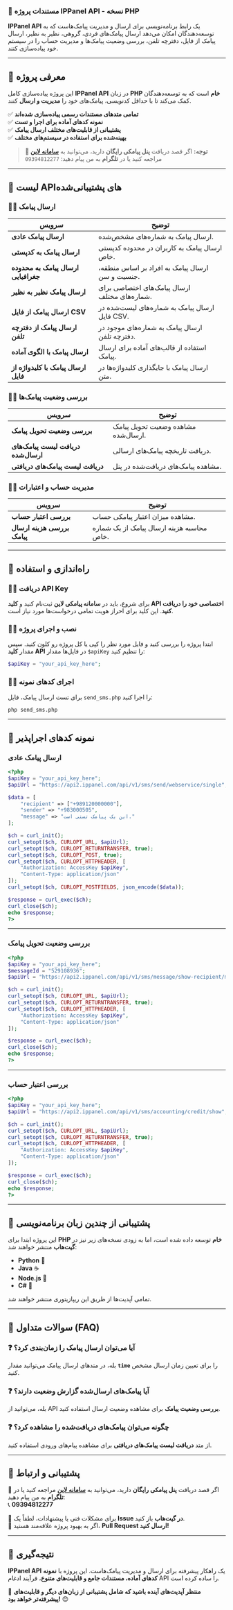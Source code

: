 ### **📌 مستندات پروژه IPPanel API - نسخه PHP**
**IPPanel API** یک رابط برنامه‌نویسی برای ارسال و مدیریت پیامک‌هاست که به توسعه‌دهندگان امکان می‌دهد ارسال پیامک‌های فردی، گروهی، نظیر به نظیر، ارسال پیامک از فایل، دفترچه تلفن، بررسی وضعیت پیامک‌ها و مدیریت حساب را در سیستم خود پیاده‌سازی کنند.

---

## **🚀 معرفی پروژه**
این پروژه پیاده‌سازی کامل **IPPanel API** در زبان **PHP خام** است که به توسعه‌دهندگان کمک می‌کند تا با حداقل کدنویسی، پیامک‌های خود را **مدیریت و ارسال** کنند.  

✅ **تمامی متدهای مستندات رسمی پیاده‌سازی شده‌اند**  
✅ **نمونه کدهای آماده برای اجرا و تست**  
✅ **پشتیبانی از قابلیت‌های مختلف ارسال پیامک**  
✅ **بهینه‌شده برای استفاده در سیستم‌های مختلف**  

> **📢 توجه:** اگر قصد دریافت **پنل پیامکی رایگان** دارید، می‌توانید به **[سامانه لاین](https://samaneline.ir/buy/)** مراجعه کنید یا در **تلگرام** به من پیام دهید: `09394812277`

---

## **📌 لیست APIهای پشتیبانی‌شده**
### **۱️⃣ ارسال پیامک**
| سرویس | توضیح |
|------|------|
| **ارسال پیامک عادی** | ارسال پیامک به شماره‌های مشخص‌شده. |
| **ارسال پیامک به کدپستی** | ارسال پیامک به کاربران در محدوده کدپستی خاص. |
| **ارسال پیامک به محدوده جغرافیایی** | ارسال پیامک به افراد بر اساس منطقه، جنسیت و سن. |
| **ارسال پیامک نظیر به نظیر** | ارسال پیامک‌های اختصاصی برای شماره‌های مختلف. |
| **ارسال پیامک از فایل CSV** | ارسال پیامک به شماره‌های لیست‌شده در فایل CSV. |
| **ارسال پیامک از دفترچه تلفن** | ارسال پیامک به شماره‌های موجود در دفترچه تلفن. |
| **ارسال پیامک با الگوی آماده** | استفاده از قالب‌های آماده برای ارسال پیامک. |
| **ارسال پیامک با کلیدواژه از فایل** | ارسال پیامک با جایگذاری کلیدواژه‌ها در متن. |

### **۲️⃣ بررسی وضعیت پیامک‌ها**
| سرویس | توضیح |
|------|------|
| **بررسی وضعیت تحویل پیامک** | مشاهده وضعیت تحویل پیامک ارسال‌شده. |
| **دریافت لیست پیامک‌های ارسال‌شده** | دریافت تاریخچه پیامک‌های ارسالی. |
| **دریافت لیست پیامک‌های دریافتی** | مشاهده پیامک‌های دریافت‌شده در پنل. |

### **۳️⃣ مدیریت حساب و اعتبارات**
| سرویس | توضیح |
|------|------|
| **بررسی اعتبار حساب** | مشاهده میزان اعتبار پیامکی حساب. |
| **بررسی هزینه ارسال پیامک** | محاسبه هزینه ارسال پیامک از یک شماره خاص. |

---

## **📌 راه‌اندازی و استفاده**
### **۱️⃣ دریافت API Key**
برای شروع، باید در **سامانه پیامکی لاین** ثبت‌نام کنید و **کلید API اختصاصی خود را دریافت کنید**. این کلید برای احراز هویت تمامی درخواست‌ها مورد نیاز است.

### **۲️⃣ نصب و اجرای پروژه**
ابتدا پروژه را بررسی کنید و فایل مورد نظر را کپی یا کل پروژه رو کلون کنید.
سپس مقدار **کلید API** در فایل‌ها مقدار `$apiKey` را تنظیم کنید:
```php
$apiKey = "your_api_key_here";
```

### **۳️⃣ اجرای کدهای نمونه**
برای تست ارسال پیامک، فایل `send_sms.php` را اجرا کنید:
```bash
php send_sms.php
```

---

## **📌 نمونه کدهای اجراپذیر**
### **ارسال پیامک عادی**
```php
<?php
$apiKey = "your_api_key_here";
$apiUrl = "https://api2.ippanel.com/api/v1/sms/send/webservice/single";

$data = [
    "recipient" => ["+989120000000"],
    "sender" => "+983000505",
    "message" => "این یک پیامک تستی است."
];

$ch = curl_init();
curl_setopt($ch, CURLOPT_URL, $apiUrl);
curl_setopt($ch, CURLOPT_RETURNTRANSFER, true);
curl_setopt($ch, CURLOPT_POST, true);
curl_setopt($ch, CURLOPT_HTTPHEADER, [
    "Authorization: AccessKey $apiKey",
    "Content-Type: application/json"
]);
curl_setopt($ch, CURLOPT_POSTFIELDS, json_encode($data));

$response = curl_exec($ch);
curl_close($ch);
echo $response;
?>
```

---

### **بررسی وضعیت تحویل پیامک**
```php
<?php
$apiKey = "your_api_key_here";
$messageId = "529108936";
$apiUrl = "https://api2.ippanel.com/api/v1/sms/message/show-recipient/message-id/$messageId";

$ch = curl_init();
curl_setopt($ch, CURLOPT_URL, $apiUrl);
curl_setopt($ch, CURLOPT_RETURNTRANSFER, true);
curl_setopt($ch, CURLOPT_HTTPHEADER, [
    "Authorization: AccessKey $apiKey",
    "Content-Type: application/json"
]);

$response = curl_exec($ch);
curl_close($ch);
echo $response;
?>
```

---

### **بررسی اعتبار حساب**
```php
<?php
$apiKey = "your_api_key_here";
$apiUrl = "https://api2.ippanel.com/api/v1/sms/accounting/credit/show";

$ch = curl_init();
curl_setopt($ch, CURLOPT_URL, $apiUrl);
curl_setopt($ch, CURLOPT_RETURNTRANSFER, true);
curl_setopt($ch, CURLOPT_HTTPHEADER, [
    "Authorization: AccessKey $apiKey",
    "Content-Type: application/json"
]);

$response = curl_exec($ch);
curl_close($ch);
echo $response;
?>
```

---

## **📌 پشتیبانی از چندین زبان برنامه‌نویسی**
این پروژه ابتدا برای **PHP خام** توسعه داده شده است، اما به زودی نسخه‌های زیر نیز در **گیت‌هاب** منتشر خواهند شد:
- **Python** 🐍
- **Java** ☕
- **Node.js** 🚀
- **C#** 🔷

تمامی آپدیت‌ها از طریق این ریپازیتوری منتشر خواهند شد.

---

## **📌 سوالات متداول (FAQ)**
### ❓ آیا می‌توان ارسال پیامک را زمان‌بندی کرد؟
بله، در متدهای ارسال پیامک می‌توانید مقدار **`time`** را برای تعیین زمان ارسال مشخص کنید.

### ❓ آیا پیامک‌های ارسال‌شده گزارش وضعیت دارند؟
بله، می‌توانید از API **بررسی وضعیت پیامک** برای مشاهده وضعیت ارسال استفاده کنید.

### ❓ چگونه می‌توان پیامک‌های دریافت‌شده را مشاهده کرد؟
از متد **دریافت لیست پیامک‌های دریافتی** برای مشاهده پیام‌های ورودی استفاده کنید.

---

## **📌 پشتیبانی و ارتباط**
📢 اگر قصد دریافت **پنل پیامکی رایگان** دارید، می‌توانید به **[سامانه لاین](https://samaneline.ir/buy/)** مراجعه کنید یا در **تلگرام** به من پیام دهید:  
📞 **09394812277**  

🔹 برای مشکلات فنی یا پیشنهادات، لطفاً یک **Issue در گیت‌هاب** باز کنید.  
🔹 اگر به بهبود پروژه علاقه‌مند هستید، **Pull Request ارسال کنید!**  

---
## **📌 نتیجه‌گیری**
**IPPanel API** یک راهکار پیشرفته برای ارسال و مدیریت پیامک‌هاست. این پروژه با **نمونه کدهای آماده، مستندات جامع و قابلیت‌های متنوع**، فرآیند ادغام API را ساده کرده است.  

🚀 **منتظر آپدیت‌های آینده باشید که شامل پشتیبانی از زبان‌های دیگر و قابلیت‌های پیشرفته‌تر خواهد بود!** 😊
